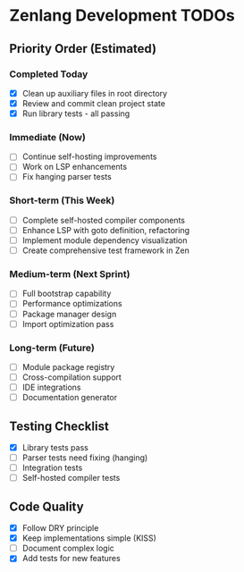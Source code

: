 # Zenlang Development TODOs

## Priority Order (Estimated)

### Completed Today
- [x] Clean up auxiliary files in root directory
- [x] Review and commit clean project state
- [x] Run library tests - all passing

### Immediate (Now)
- [ ] Continue self-hosting improvements
- [ ] Work on LSP enhancements
- [ ] Fix hanging parser tests

### Short-term (This Week)
- [ ] Complete self-hosted compiler components
- [ ] Enhance LSP with goto definition, refactoring
- [ ] Implement module dependency visualization
- [ ] Create comprehensive test framework in Zen

### Medium-term (Next Sprint)
- [ ] Full bootstrap capability
- [ ] Performance optimizations
- [ ] Package manager design
- [ ] Import optimization pass

### Long-term (Future)
- [ ] Module package registry
- [ ] Cross-compilation support
- [ ] IDE integrations
- [ ] Documentation generator

## Testing Checklist
- [x] Library tests pass
- [ ] Parser tests need fixing (hanging)
- [ ] Integration tests
- [ ] Self-hosted compiler tests

## Code Quality
- [x] Follow DRY principle
- [x] Keep implementations simple (KISS)
- [ ] Document complex logic
- [x] Add tests for new features